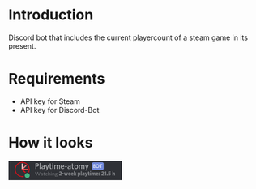 # Introduction 
Discord bot that includes the current playercount of a steam game in its present.

# Requirements
- API key for Steam
- API key for Discord-Bot

# How it looks
![Image of Discord-Bot-Presence](https://github.com/atomy/discord-bot_2w_playtime/blob/master/doc/screenshot.png)
